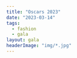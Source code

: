 ```yaml
---
title: "Oscars 2023"
date: "2023-03-14"
tags: 
  - fashion
  - gala
layout: gala
headerImage: "img/*.jpg"
---
```

